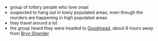 - group of lottery people who love oraal
- suspected to hang out in lowly populated areas, even though the murders are happening in high populated areas
- they travel around a lot
- the group heard they were headed to [Goodmead](/pages/goodmead), about 6 hours away from [Bryn Shander](/pages/bryn-shander)

